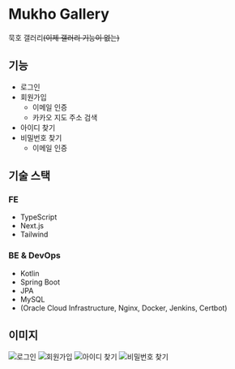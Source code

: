 # Mukho Gallery

묵호 갤러리~~(이제 갤러리 기능이 없는)~~

## 기능

- 로그인
- 회원가입
  - 이메일 인증
  - 카카오 지도 주소 검색
- 아이디 찾기
- 비밀번호 찾기
  - 이메일 인증

## 기술 스택

### FE

- TypeScript
- Next.js
- Tailwind

### BE & DevOps

- Kotlin
- Spring Boot
- JPA
- MySQL
- (Oracle Cloud Infrastructure, Nginx, Docker, Jenkins, Certbot)

## 이미지

![로그인](https://github.com/user-attachments/assets/5a1e2e93-152b-4aea-98e1-dfa3aa62b8dc)
![회원가입](https://github.com/user-attachments/assets/9bd9804d-29df-4d57-b622-4f82963d9f03)
![아이디 찾기](https://github.com/user-attachments/assets/f6e23709-0933-4c1e-8321-d8cf9874f905)
![비밀번호 찾기](https://github.com/user-attachments/assets/a91943c0-b89c-4e1a-b1ae-c5945cce48f8)
